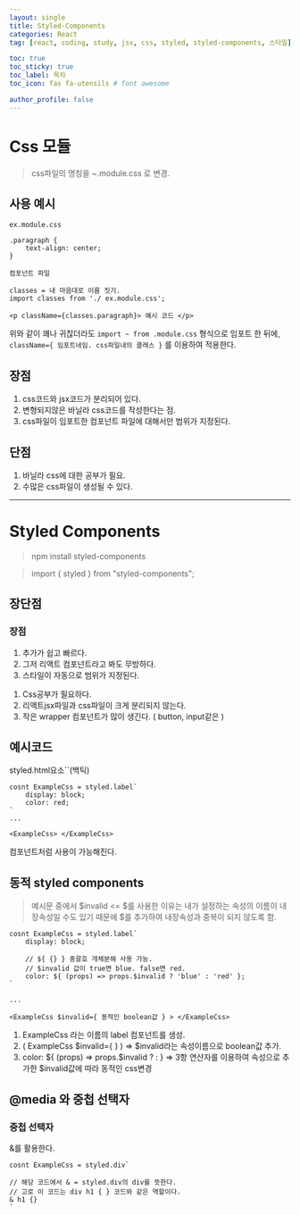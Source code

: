 ```yaml
---
layout: single
title: Styled-Components
categories: React
tag: [react, coding, study, jsx, css, styled, styled-components, 스타일]

toc: true
toc_sticky: true
toc_label: 목차
toc_icon: fas fa-utensils # font awesome

author_profile: false
---
```


# Css 모듈

>css파일의 명칭을 ~.module.css 로 변경.

## 사용 예시
```
ex.module.css

.paragraph {
	text-align: center;
}
```
```
컴포넌트 파일

classes = 내 마음대로 이름 짓기.
import classes from './ ex.module.css';

<p className={classes.paragraph}> 예시 코드 </p>
```
위와 같이 꽤나 귀찮더라도 `import ~ from .module.css` 형식으로 임포트 한 뒤에,
`className={ 임포트네임. css파일내의 클래스 }` 를 이용하여 적용한다.

## 장점

<ol>
  <li>css코드와 jsx코드가 분리되어 있다.</li>
  <li>변형되지않은 바닐라 css코드를 작성한다는 점.</li>
  <li>css파일이 임포트한 컴포넌트 파일에 대해서만 범위가 지정된다.</li>
</ol>

## 단점

<ol>
  <li>바닐라 css에 대한 공부가 필요.</li>
  <li>수많은 css파일이 생성될 수 있다.</li>
</ol>

<hr />

# Styled Components
> npm install styled-components

>import { styled } from "styled-components";

## 장단점

### 장점
<ol>
  <li>추가가 쉽고 빠르다.</li>
  <li>그저 리액트 컴포넌트라고 봐도 무방하다.</li>
  <li>스타일이 자동으로 범위가 지정된다.</li>
</ol>

<ol>
  <li>Css공부가 필요하다.</li>
  <li>리액트jsx파일과 css파일이 크게 분리되지 않는다.</li>
  <li>작은 wrapper 컴포넌트가 많이 생긴다. ( button, input같은 )</li>
</ol>

## 예시코드

styled.html요소``(백틱)
```
cosnt ExampleCss = styled.label`
	display: block;
	color: red;
`
...

<ExampleCss> </ExampleCss>
```
컴포넌트처럼 사용이 가능해진다.

## 동적 styled components

>예시문 중에서 $invalid <= $를 사용한 이유는 내가 설정하는 속성의 이름이 내장속성일 수도 있기 때문에 $를 추가하여 내장속성과 중복이 되지 않도록 함.

```
cosnt ExampleCss = styled.label`
	display: block;
    
    // ${ {} } 중괄호 개체분해 사용 가능.
    // $invalid 값이 true면 blue. false면 red.
	color: ${ (props) => props.$invalid ? 'blue' : 'red' };
`

...

<ExampleCss $invalid={ 동적인 boolean값 } > </ExampleCss>
```

<ol>
  <li>ExampleCss 라는 이름의 label 컴포넌트를 생성.</li>
  <li>( ExampleCss $invalid={ } ) => $invalid라는 속성이름으로 boolean값 추가. </li>
  <li>color: ${ (props) => props.$invalid ? : } => 3항 연산자를 이용하여 속성으로 추가한 $invalid값에 따라 동적인 css변경</li>
</ol>

## @media 와 중첩 선택자

### 중첩 선택자

&를 활용한다.
```
cosnt ExampleCss = styled.div`

// 해당 코드에서 & = styled.div의 div를 뜻한다.
// 고로 이 코드는 div h1 { } 코드와 같은 역할이다.
& h1 {}
`
```